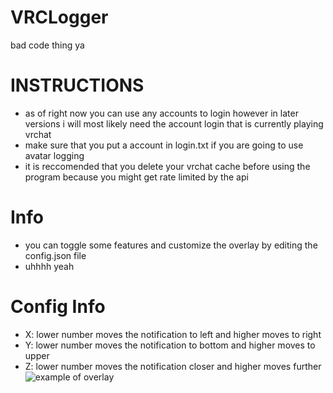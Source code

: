 # VRCLogger
bad code thing ya
# INSTRUCTIONS
- as of right now you can use any accounts to login however in later versions i will most likely need the account login that is currently playing vrchat
- make sure that you put a account in login.txt if you are going to use avatar logging
- it is reccomended that you delete your vrchat cache before using the program because you might get rate limited by the api
# Info
- you can toggle some features and customize the overlay by editing the config.json file
- uhhhh yeah
# Config Info
- X: lower number moves the notification to left and higher moves to right
- Y: lower number moves the notification to bottom and higher moves to upper
- Z: lower number moves the notification closer and higher moves further
![example of overlay](https://media.discordapp.net/attachments/1298094192509325312/1308636186050433156/image.png?ex=673f52ac&is=673e012c&hm=c566a4547b0123d87b98e8a2331d7d7176049dbe4616a0d69030056efaaddfc3&=&format=webp&quality=lossless&width=926&height=468)
